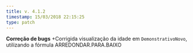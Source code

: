 ```yaml
---
title: v. 4.1.2
timestamp: 15/03/2018 22:15:25
type: patch
---
```


**Correção de bugs**
+Corrigida visualização da idade em `DemonstrativoNovo`, utilizando a fórmula ARREDONDAR.PARA.BAIXO